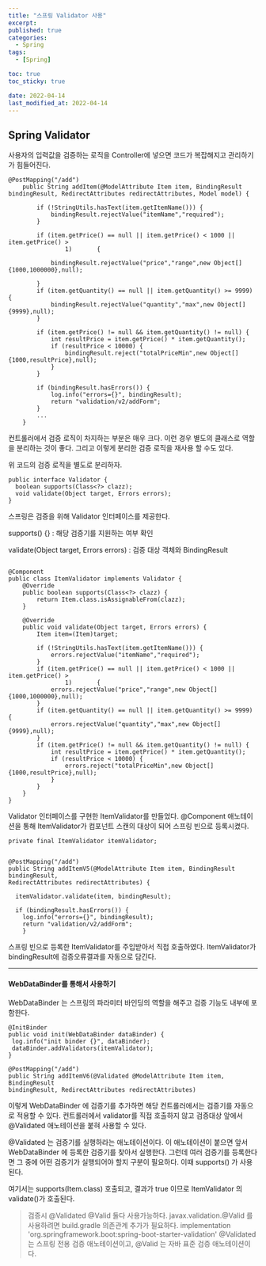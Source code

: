 ```yaml
---
title: "스프링 Validator 사용"
excerpt:
published: true
categories:
  - Spring
tags:
  - [Spring]

toc: true
toc_sticky: true

date: 2022-04-14
last_modified_at: 2022-04-14
---
```


## Spring Validator

사용자의 입력값을 검증하는 로직을 Controller에 넣으면 코드가 복잡해지고 관리하기가 힘들어진다.

```
@PostMapping("/add")
    public String addItem(@ModelAttribute Item item, BindingResult bindingResult, RedirectAttributes redirectAttributes, Model model) {

        if (!StringUtils.hasText(item.getItemName())) {
            bindingResult.rejectValue("itemName","required");
        }

        if (item.getPrice() == null || item.getPrice() < 1000 || item.getPrice() >
                1)       {

            bindingResult.rejectValue("price","range",new Object[]{1000,1000000},null);

        }
        if (item.getQuantity() == null || item.getQuantity() >= 9999) {
            bindingResult.rejectValue("quantity","max",new Object[]{9999},null);
        }

        if (item.getPrice() != null && item.getQuantity() != null) {
            int resultPrice = item.getPrice() * item.getQuantity();
            if (resultPrice < 10000) {
                bindingResult.reject("totalPriceMin",new Object[]{1000,resultPrice},null);
            }
        }

        if (bindingResult.hasErrors()) {
            log.info("errors={}", bindingResult);
            return "validation/v2/addForm";
        }
        ...
    }
```

컨트롤러에서 검증 로직이 차지하는 부분은 매우 크다. 이런 경우 별도의 클래스로 역할을 분리하는 것이 좋다. 그리고 이렇게 분리한 검증 로직을 재사용 할 수도 있다.

위 코드의 검증 로직을 별도로 분리하자.

```
public interface Validator {
  boolean supports(Class<?> clazz);
  void validate(Object target, Errors errors);
}
```

스프링은 검증을 위해 Validator 인터페이스를 제공한다.

supports() {} : 해당 검증기를 지원하는 여부 확인

validate(Object target, Errors errors) : 검증 대상 객체와 BindingResult

```

@Component
public class ItemValidator implements Validator {
    @Override
    public boolean supports(Class<?> clazz) {
        return Item.class.isAssignableFrom(clazz);
    }

    @Override
    public void validate(Object target, Errors errors) {
        Item item=(Item)target;

        if (!StringUtils.hasText(item.getItemName())) {
            errors.rejectValue("itemName","required");
        }
        if (item.getPrice() == null || item.getPrice() < 1000 || item.getPrice() >
                1)       {
            errors.rejectValue("price","range",new Object[]{1000,1000000},null);
        }
        if (item.getQuantity() == null || item.getQuantity() >= 9999) {
            errors.rejectValue("quantity","max",new Object[]{9999},null);
        }
        if (item.getPrice() != null && item.getQuantity() != null) {
            int resultPrice = item.getPrice() * item.getQuantity();
            if (resultPrice < 10000) {
                errors.reject("totalPriceMin",new Object[]{1000,resultPrice},null);
            }
        }
    }
}
```

Validator 인터페이스를 구현한 ItemValidator를 만들었다. @Component 애노테이션을 통해 ItemValidator가 컴포넌트 스캔의 대상이 되어 스프링 빈으로 등록시켰다.

```
private final ItemValidator itemValidator;


@PostMapping("/add")
public String addItemV5(@ModelAttribute Item item, BindingResult bindingResult,
RedirectAttributes redirectAttributes) {

  itemValidator.validate(item, bindingResult);

  if (bindingResult.hasErrors()) {
    log.info("errors={}", bindingResult);
    return "validation/v2/addForm";
    }

```

스프링 빈으로 등록한 ItemValidator를 주입받아서 직접 호출하였다. ItemValidator가 bindingResult에 검증오류결과를 자동으로 담긴다.

<hr>

#### WebDataBinder를 통해서 사용하기

WebDataBinder 는 스프링의 파라미터 바인딩의 역할을 해주고 검증 기능도 내부에 포함한다.

```
@InitBinder
public void init(WebDataBinder dataBinder) {
 log.info("init binder {}", dataBinder);
 dataBinder.addValidators(itemValidator);
}

@PostMapping("/add")
public String addItemV6(@Validated @ModelAttribute Item item, BindingResult
bindingResult, RedirectAttributes redirectAttributes)

```

이렇게 WebDataBinder 에 검증기를 추가하면 해당 컨트롤러에서는 검증기를 자동으로 적용할 수 있다. 컨트롤러에서 validator를 직접 호출하지 않고 검증대상 앞에서 @Validated 애노테이션을 붙혀 사용할 수 있다.

@Validated 는 검증기를 실행하라는 애노테이션이다.
이 애노테이션이 붙으면 앞서 WebDataBinder 에 등록한 검증기를 찾아서 실행한다. 그런데 여러 검증기를 등록한다면 그 중에 어떤 검증기가 실행되어야 할지 구분이 필요하다. 이때 supports() 가 사용된다.

여기서는 supports(Item.class) 호출되고, 결과가 true 이므로 ItemValidator 의 validate()가 호출된다.

> 검증시 @Validated @Valid 둘다 사용가능하다.
> javax.validation.@Valid 를 사용하려면 build.gradle 의존관계 추가가 필요하다.
> implementation 'org.springframework.boot:spring-boot-starter-validation'
> @Validated 는 스프링 전용 검증 애노테이션이고, @Valid 는 자바 표준 검증 애노테이션이다.
